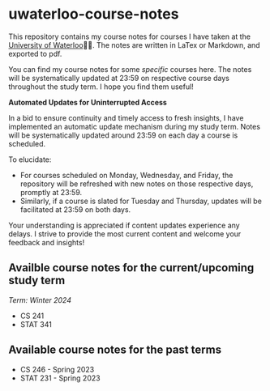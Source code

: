 # uwaterloo-course-notes
This repository contains my course notes for courses I have taken at the [University of Waterloo](https://uwaterloo.ca):man_student:. The notes are written in LaTex or Markdown, and exported to pdf.

You can find my course notes for some *specific* courses here. The notes will be systematically updated at 23:59 on respective course days throughout the study term. I hope you find them useful!

**Automated Updates for Uninterrupted Access**

In a bid to ensure continuity and timely access to fresh insights, I have implemented an automatic update mechanism during my study term. Notes will be systematically updated around 23:59 on each day a course is scheduled.

To elucidate:

- For courses scheduled on Monday, Wednesday, and Friday, the repository will be refreshed with new notes on those respective days, promptly at 23:59.
- Similarly, if a course is slated for Tuesday and Thursday, updates will be facilitated at 23:59 on both days.

Your understanding is appreciated if content updates experience any delays. I strive to provide the most current content and welcome your feedback and insights!

## Availble course notes for the current/upcoming study term
*Term: Winter 2024*

- CS 241
- STAT 341

## Available course notes for the past terms
- CS 246 - Spring 2023
- STAT 231 - Spring 2023
